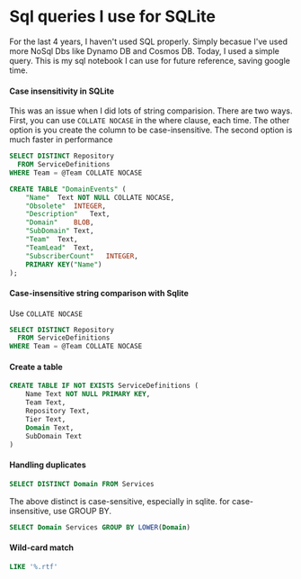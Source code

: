 # Sql queries I use for SQLite

For the last 4 years, I haven't used SQL properly. Simply becasue I've used more NoSql Dbs like Dynamo DB and Cosmos DB. Today, I used a simple query. This is my sql notebook I can use for future reference, saving google time.

#### Case insensitivity in SQLite

This was an issue when I did lots of string comparision. There are two ways. First, you can use `COLLATE NOCASE` in the where clause, each time. The other option is you create the column to be case-insensitive. The second option is much faster in performance

```sql
SELECT DISTINCT Repository 
  FROM ServiceDefinitions 
WHERE Team = @Team COLLATE NOCASE
```

```sql
CREATE TABLE "DomainEvents" (
	"Name"	Text NOT NULL COLLATE NOCASE,
	"Obsolete"	INTEGER,
	"Description"	Text,
	"Domain"	BLOB,
	"SubDomain"	Text,
	"Team"	Text,
	"TeamLead"	Text,
	"SubscriberCount"	INTEGER,
	PRIMARY KEY("Name")
);
```

#### Case-insensitive string comparison with Sqlite

Use `COLLATE NOCASE`

```sql
SELECT DISTINCT Repository 
  FROM ServiceDefinitions 
WHERE Team = @Team COLLATE NOCASE
```

#### Create a table

```sql
CREATE TABLE IF NOT EXISTS ServiceDefinitions (
    Name Text NOT NULL PRIMARY KEY,
    Team Text,
    Repository Text,
    Tier Text,
    Domain Text,
    SubDomain Text
)

```

#### Handling duplicates

```sql
SELECT DISTINCT Domain FROM Services
```

The above distinct is case-sensitive, especially in sqlite. for case-insensitive, use GROUP BY.

```sql
SELECT Domain Services GROUP BY LOWER(Domain)
```

#### Wild-card match

```sql
LIKE '%.rtf'
```

